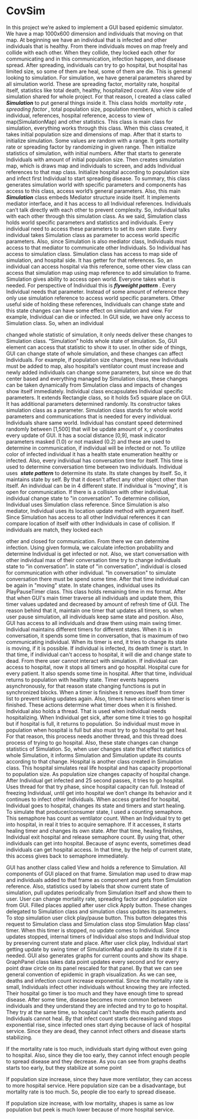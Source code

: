 # CovSim

In this project we’re asked to implement a GUI based epidemic simulator. We have a
map 1000x600 dimension and individuals that moving on that map. At beginning we have
an individual that is infected and other individuals that is healthy. From there individuals
moves on map freely and collide with each other. When they collide, they locked each other
for communicating and in this communication, infection happen, and disease spread. After
spreading, individuals can try to go hospital, but hospital has limited size, so some of them
are heal, some of them are die. This is general looking to simulation.
For simulation, we have general parameters shared by all simulation world. These
are spreading factor, mortality rate, hospital itself, statistics like total death, healthy,
hospitalized count. Also view side of simulation shared for whole project. For that reason, I
created a class called ​ **_Simulation_** ​to put general things inside it. This class holds ​ _mortality
rate_ ​, ​ _spreading factor_ ​, total population size, population members, which is called individual,
references, hospital reference, access to view of map(SimulationMap) and other statistics.
This class is main class for simulation, everything works through this class. When this class
created, it takes initial population size and dimensions of map. After that it starts to initialize
simulation. Some values are random with a range. It gets mortality rate or spreading factor
by randomizing in given range. Then initialize statistics of simulation, with initial numbers.
After that starts to generate Individuals with amount of initial population size. Then creates
simulation map, which is draws map and individuals to screen, and adds Individual
references to that map class. Initialize hospital according to population size and infect first
Individual to start spreading disease. To summary, this class generates simulation world
with specific parameters and components has access to this class, access world’s general
parameters.
Also, this main ​ **_Simulation_** ​class embeds Mediator structure inside itself. It
implements mediator interface, and it has access to all Individual references. Individuals
can’t talk directly with each other to prevent complexity. So, individual talks with each other
through this simulation class. As we said, Simulation class holds world specific parameters
and statistics and individuals. Every individual need to access these parameters to set its
own state. Every individual takes Simulation class as parameter to access world specific
parameters. Also, since Simulation is also mediator class, Individuals must access to that
mediator to communicate other Individuals. So Individual has access to simulation class.
Simulation class has access to map side of simulation, and hospital side. It has getter for that
references. So, an individual can access hospital via this reference, some other view class
can access that simulation map using map reference to add simulation to frame. Simulation
gives ability to access open world. Everyone takes what is needed. For perspective of
Individual this is ​ **_flyweight pattern_** ​. Every Individual needs that parameter. Instead of some
amount of reference they only use simulation reference to access world specific
parameters. Other useful side of holding these references, Individuals can change state and
this state changes can have some effect on simulation and view. For example, Individual can
die or infected. In GUI side, we have only access to Simulation class. So, when an individual


changed whole statistic of simulation, it only needs deliver these changes to Simulation
class. “Simulation” holds whole state of simulation. So, GUI element can access that statistic
to show it to user. In other side of things, GUI can change state of whole simulation, and
these changes can affect Individuals. For example, if population size changes, these new
Individuals must be added to map, also hospital’s ventilator count must increase and newly
added individuals can change some parameters, but since we do that center based and
everything managed by Simulation class, these changes can be taken dynamically from
Simulation class and impacts of changes show itself immediately.
Individual class encapsulates Individual specific parameters. It extends Rectangle
class, so it holds 5x5 square place on GUI. It has additional parameters determined
randomly. Its constructor takes simulation class as a parameter. Simulation class stands for
whole world parameters and communications that is needed for every individual.
Individuals share same world. Individual has constant speed determined randomly between
[1,500] that will be update amount of x, y coordinates every update of GUI. It has a social
distance [0,9], mask indicator parameters masked (1.0) or not masked (0.2) and these are
used to determine in communication, if individual will be infected or not. To utilize color of
infected individual it has a health state enumeration healthy or infected. Also, every
individual has conversation time for itself. This time is used to determine conversation time
between two individuals. Individual uses ​ **_state pattern_** ​ to determine its state. Its state
changes by itself. So, it maintains state by self. By that it doesn't affect any other object
other than itself.
An individual can be in 4 different state. If individual is "moving", it is open for
communication. If there is a collision with other individual, individual change state to "in
conversation". To determine collision, Individual uses Simulation class reference. Since
Simulation is also mediator, Individual uses its location update method with argument itself.
Since Simulation has access to all other Individual references it can compare location of
itself with other Individuals in case of collision. If individuals are match, they locked each


other and closed for communication. From there we can determine infection. Using given
formula, we calculate infection probability and determine Individual is get infected or not.
Also, we start conversation with other individual max of their conversation time try to
change individuals state to “in conversation”. In state of "in conversation", individual is
closed for communication with other individual. "In conversation" to simulate conversation
there must be spend some time. After that time individual can be again in "moving" state. In
state changes, individual uses its PlayPauseTimer class. This class holds remaining time in ms
format. After that when GUI's main timer traverse all individuals and update them, this
timer values updated and decreased by amount of refresh time of GUI. The reason behind
that it, maintain one timer that updates all timers, so when user pause simulation, all
individuals keep same state and position. Also, GUI has access to all individuals and draw
them using main swing timer. Individual maintains different timers for different states.
When it is in conversation, it spends some time in conversation, that is maximum of two
communicating individual. When its timer is end, it tries to change its state is moving, if it is
possible. If individual is infected, its death timer is start. In that time, if individual can't
access to hospital, it will die and change state to dead. From there user cannot interact with
simulation. If individual can access to hospital, now it stops all timers and go hospital.
Hospital cure for every patient. It also spends some time in hospital. After that time,
individual returns to population with healthy state. Timer events happens asynchronously,
for that reason state changing functions is put in synchronized blocks. When a timer is
finishes it removes itself from timer list to prevent taking updates again. Also, timers have
actions when timer is finished. These actions determine what timer does when it is finished.
Individual also holds a thread. That is used when individual needs hospitalizing. When
Individual get sick, after some time it tries to go hospital but if hospital is full, it returns to
population. So individual must move in population when hospital is full but also must try to
go hospital to get heal. For that reason, this process needs another thread, and this thread
does process of trying to go hospital. Also, these state changes can change statistics of
Simulation. So, when user changes state that effect statistics of whole Simulation, it informs
Simulation and Simulation update its counts according to that change.
Hospital is another class created in Simulation class. This hospital simulates real life
hospital and has capacity proportional to population size. As population size changes
capacity of hospital change. After Individual get infected and 25 second passes, it tries to go
hospital. Uses thread for that try phase, since hospital capacity can full. Instead of freezing
Individual, until get into hospital we don’t change its behavior and it continues to infect
other Individuals. When access granted for hospital, Individual goes to hospital, changes its
state and timers and start healing. To simulate that producer/consumer state, I used a
counting semaphore. This semaphore has count as ventilator count. When an Individual try
to get into hospital, in real it tries to acquire semaphore. If it accesses, it starts healing timer
and changes its own state. After that time, healing finishes, Individual exit hospital and
release semaphore count. By using that, other individuals can get into hospital. Because of
async events, sometimes dead individuals can get hospital access. In that time, by the help
of current state, this access gives back to semaphore immediately.


GUI has another class called View and holds a reference to Simulation. All
components of GUI placed on that frame. Simulation map used to draw map and individuals
added to that frame as component and gets from Simulation reference. Also, statistics used
by labels that show current state of simulation, pull updates periodically from Simulation
itself and show them to user. User can change mortality rate, spreading factor and
population size from GUI. Filled places applied after user click Apply button. These changes
delegated to Simulation class and simulation class updates its parameters. To stop
simulation user click play/pause button. This button delegates this request to Simulation
class and Simulation class stop Simulation Map class’ timer. When this timer is stopped, no
update comes to Individual. Since updates stopped, internal timers of Individual also stops
and Individual stop by preserving current state and place. After user click play, Individual
start getting update by swing timer of SimulationMap and update its state if it is needed.
GUI also generates graphs for current counts and show its shape. GraphPanel class takes
data point updates every second and for every point draw circle on its panel rescaled for
that panel. By that we can see general convention of epidemic in graph visualization.
As we can see, deaths and infection count increase
exponential. Since the mortality rate is small,
Individuals infect other individuals without knowing
they are infected. Their hospital go timer is too much
and they have enough time to spread disease. After
some time, disease becomes more common between
individuals and they understand they are infected and
try to go to hospital. They try at the same time, so
hospital can’t handle this much patients and Individuals
cannot heal. By that infect count starts decreasing and
stops exponential rise, since infected ones start dying
because of lack of hospital service. Since they are dead,
they cannot infect others and disease starts stabilizing.


If the mortality rate is too much, individuals
start dying without even going to hospital.
Also, since they die too early, they cannot
infect enough people to spread disease and
they decrease. As you can see from graphs
deaths starts too early, but they stabilize at
some point


If population size increase, since
they have more ventilator, they
can access to more hospital
service. Here population size can
be a disadvantage, but mortality
rate is too much. So, people die
too early to spread disease.


If population size increase, with
low mortality, shapes is same as
low population but peek is much
lower because of more hospital
service.



